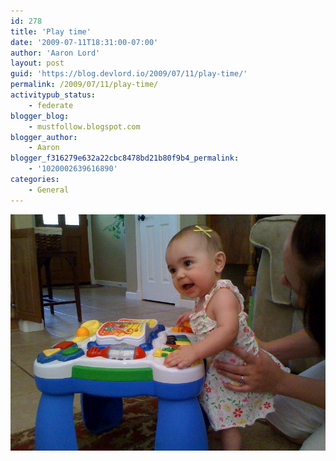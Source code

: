 ```yaml
---
id: 278
title: 'Play time'
date: '2009-07-11T18:31:00-07:00'
author: 'Aaron Lord'
layout: post
guid: 'https://blog.devlord.io/2009/07/11/play-time/'
permalink: /2009/07/11/play-time/
activitypub_status:
    - federate
blogger_blog:
    - mustfollow.blogspot.com
blogger_author:
    - Aaron
blogger_f316279e632a22cbc8478bd21b80f9b4_permalink:
    - '1020002639616890'
categories:
    - General
---
```


<p class="mobile-photo"><a href="/assets/img/2011/10/photo-773310.jpg"><img src="/assets/img/2011/10/photo-773310.jpg?w=300" border="0" alt="" /></a></p><div class="blogger-post-footer"><img width='1' height='1' src="/play-time/"' /></div>